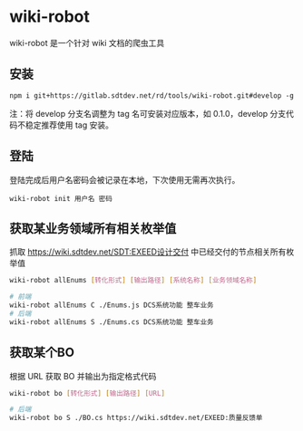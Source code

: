 # wiki-robot

wiki-robot 是一个针对 wiki 文档的爬虫工具

## 安装

`npm i git+https://gitlab.sdtdev.net/rd/tools/wiki-robot.git#develop -g`

注：将 develop 分支名调整为 tag 名可安装对应版本，如 0.1.0，develop 分支代码不稳定推荐使用 tag 安装。

## 登陆

登陆完成后用户名密码会被记录在本地，下次使用无需再次执行。

`wiki-robot init 用户名 密码`

## 获取某业务领域所有相关枚举值

抓取 https://wiki.sdtdev.net/SDT:EXEED设计交付 中已经交付的节点相关所有枚举值

```bash
wiki-robot allEnums [转化形式] [输出路径] [系统名称] [业务领域名称]

# 前端
wiki-robot allEnums C ./Enums.js DCS系统功能 整车业务
# 后端
wiki-robot allEnums S ./Enums.cs DCS系统功能 整车业务
```

## 获取某个BO

根据 URL 获取 BO 并输出为指定格式代码

```bash
wiki-robot bo [转化形式] [输出路径] [URL]

# 后端
wiki-robot bo S ./BO.cs https://wiki.sdtdev.net/EXEED:质量反馈单
```